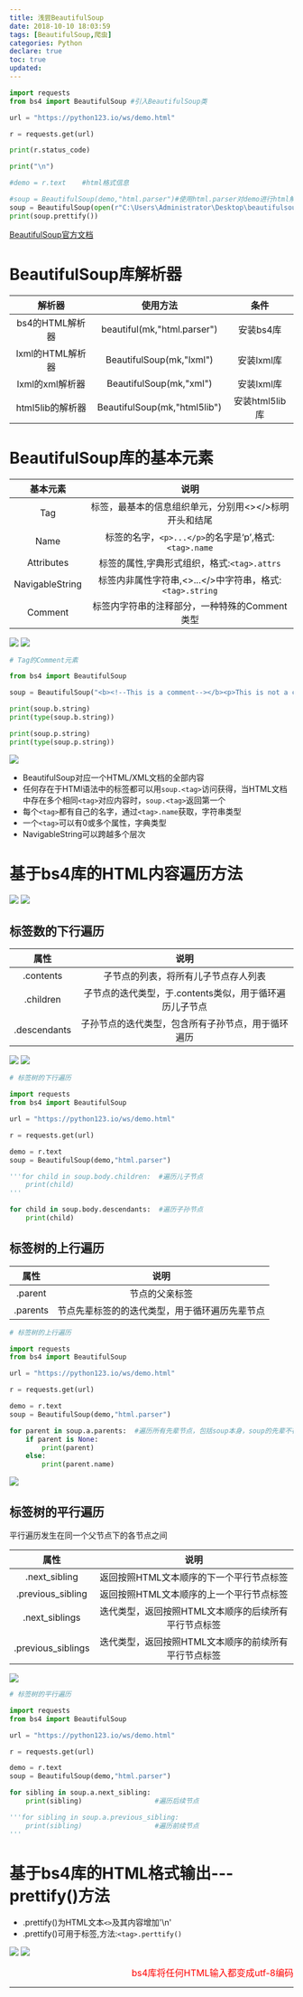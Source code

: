 ```yaml
---
title: 浅尝BeautifulSoup
date: 2018-10-10 18:03:59
tags: [BeautifulSoup,爬虫]
categories: Python
declare: true
toc: true
updated:
---
```

```python
import requests
from bs4 import BeautifulSoup #引入BeautifulSoup类

url = "https://python123.io/ws/demo.html"

r = requests.get(url)

print(r.status_code)

print("\n")

#demo = r.text    #html格式信息

#soup = BeautifulSoup(demo,"html.parser")#使用html.parser对demo进行html解析
soup = BeautifulSoup(open(r"C:\Users\Administrator\Desktop\beautifulsoup\demo.html"))
print(soup.prettify())
```
[BeautifulSoup官方文档](https://www.crummy.com/software/BeautifulSoup/bs4/doc/)
<!-- more -->

# BeautifulSoup库解析器

|解析器|使用方法|条件|
|:--:|:--:|:--:|
|bs4的HTML解析器|beautiful(mk,"html.parser")|安装bs4库|
|lxml的HTML解析器|BeautifulSoup(mk,"lxml")|安装lxml库|
|lxml的xml解析器|BeautifulSoup(mk,"xml")|安装lxml库|
|html5lib的解析器|BeautifulSoup(mk,"html5lib")|安装html5lib库|

# BeautifulSoup库的基本元素

|基本元素|说明|
|:--:|:--:|
|Tag|标签，最基本的信息组织单元，分别用<></>标明开头和结尾|
|Name|标签的名字，`<p>...</p>`的名字是‘p’,格式:`<tag>.name`|
|Attributes|标签的属性,字典形式组织，格式:`<tag>.attrs`|
|NavigableString|标签内非属性字符串,<>...</>中字符串，格式:`<tag>.string`|
|Comment|标签内字符串的注释部分，一种特殊的Comment类型|
![](https://i.imgur.com/E3iOdKm.png)
![](https://i.imgur.com/IQm7qi8.png)
```python
# Tag的Comment元素

from bs4 import BeautifulSoup

soup = BeautifulSoup("<b><!--This is a comment--></b><p>This is not a comment</p>","html.parser")

print(soup.b.string)
print(type(soup.b.string))

print(soup.p.string)
print(type(soup.p.string))

```
![](https://i.imgur.com/77Ka7Qb.png)

* BeautifulSoup对应一个HTML/XML文档的全部内容
* 任何存在于HTMl语法中的标签都可以用`soup.<tag>`访问获得，当HTML文档中存在多个相同`<tag>`对应内容时，`soup.<tag>`返回第一个
* 每个`<tag>`都有自己的名字，通过`<tag>.name`获取，字符串类型
* 一个`<tag>`可以有0或多个属性，字典类型
* NavigableString可以跨越多个层次

# 基于bs4库的HTML内容遍历方法

![](https://i.imgur.com/9ka0fPA.png)
![](https://i.imgur.com/QqwbSXq.png)

## 标签数的下行遍历
|属性|说明|
|:--:|:--:|
|.contents|子节点的列表，将<tag>所有儿子节点存人列表|
|.children|子节点的迭代类型，于.contents类似，用于循环遍历儿子节点|
|.descendants|子孙节点的迭代类型，包含所有子孙节点，用于循环遍历|
![](https://i.imgur.com/x0ptQee.png)
![](https://i.imgur.com/aoz6x9u.png)
```python
# 标签树的下行遍历

import requests
from bs4 import BeautifulSoup

url = "https://python123.io/ws/demo.html"

r = requests.get(url)

demo = r.text
soup = BeautifulSoup(demo,"html.parser")

'''for child in soup.body.children:  #遍历儿子节点
    print(child)
'''

for child in soup.body.descendants:  #遍历子孙节点
    print(child)

```
## 标签树的上行遍历
|属性|说明|
|:--:|:--:|
|.parent|节点的父亲标签|
|.parents|节点先辈标签的的迭代类型，用于循环遍历先辈节点|
```python
# 标签树的上行遍历

import requests
from bs4 import BeautifulSoup

url = "https://python123.io/ws/demo.html"

r = requests.get(url)

demo = r.text
soup = BeautifulSoup(demo,"html.parser")

for parent in soup.a.parents:  #遍历所有先辈节点，包括soup本身，soup的先辈不存在name信息
    if parent is None:
        print(parent)
    else:
        print(parent.name)

```
![](https://i.imgur.com/WEKGdLU.png)

## 标签树的平行遍历
平行遍历发生在同一个父节点下的各节点之间

|属性|说明|
|:--:|:--:|
|.next_sibling|返回按照HTML文本顺序的下一个平行节点标签|
|.previous_sibling|返回按照HTML文本顺序的上一个平行节点标签|
|.next_siblings|迭代类型，返回按照HTML文本顺序的后续所有平行节点标签|
|.previous_siblings|迭代类型，返回按照HTML文本顺序的前续所有平行节点标签|

![](https://i.imgur.com/TECSzL4.png)
```python
# 标签树的平行遍历

import requests
from bs4 import BeautifulSoup

url = "https://python123.io/ws/demo.html"

r = requests.get(url)

demo = r.text
soup = BeautifulSoup(demo,"html.parser")

for sibling in soup.a.next_sibling:
    print(sibling)                  #遍历后续节点

'''for sibling in soup.a.previous_sibling:
    print(sibling)                  #遍历前续节点
'''
```

# 基于bs4库的HTML格式输出---prettify()方法

* .prettify()为HTML文本`<>`及其内容增加'\n'
* .prettify()可用于标签,方法:`<tag>.perttify()`

![](https://i.imgur.com/4BJpNgt.png)
![](https://i.imgur.com/bHQdzDW.png)

<p align="right"><font color="red" size="3">bs4库将任何HTML输入都变成utf-8编码</font></p>
 
---